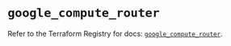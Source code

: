 # `google_compute_router`

Refer to the Terraform Registry for docs: [`google_compute_router`](https://registry.terraform.io/providers/hashicorp/google-beta/6.31.0/docs/resources/google_compute_router).
